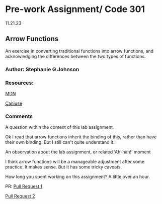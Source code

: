 
# Pre-work Assignment/ Code 301

11.21.23

## Arrow Functions

An exercise in converting traditional functions into arrow functions, and acknowledging the differences between the two types of functions. 

### Author: Stephanie G Johnson

### Resources:

[MDN](https://developer.mozilla.org/en-US/docs/Web/JavaScript/Reference/Functions/Arrow_functions)

[Caniuse](https://caniuse.com/#search=arrow%20functions)

### Comments

A question within the context of this lab assignment.

Ok I read that arrow functions inherit the binding of this, rather than have their own binding. But I still can't quite understand it.

An observation about the lab assignment, or related ‘Ah-hah!’ moment

I think arrow functions will be a manageable adjustment after some practice. It makes sense. But it has some tricky caveats. 

How long you spent working on this assignment?
A little over an hour.

PR: [Pull Request 1](https://github.com/StepheeGee/arrow-functions/pull/1)

[Pull Request 2](https://github.com/StepheeGee/arrow-functions/pull/2/)

